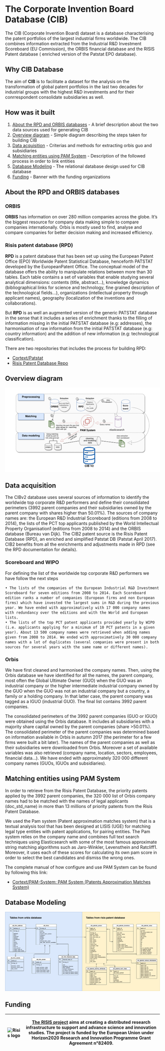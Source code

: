 # The Corporate Invention Board Database (CIB)

The CIB (Corporate Invention Board) dataset is a database characterising the patent portfolios of the largest industrial firms worldwide. The CIB combines information extracted from the Industrial R&D Investment Scoreboard (EU Commission), the ORBIS financial database and the RISIS Patent database ( enriched version of the Patstat EPO database).

## Why CIB Database

The aim of **CIB** is to facilitate a dataset for the analysis on the transformation of global patent portfolios in the last two decades for industrial groups with the highest R&D investments and for their conrrespondent consolidate subsidiaries as well.

## How was it built

1. [About the RPD and ORBIS databases](#about-rpd-database) - A brief description about the two data sources used for generating CIB 
2. [Overview diagram](#overview-diagram) - Simple diagram describing the steps taken for building CIB
3. [Data acquisition](#data-acquisition) - Criterias and methods for extracting orbis guo and subsidiaries
4. [Matching entities using PAM System](#matching-entities-using-pam-system) - Description of the followed process in order to link entities
5. [Database Modeling](#database-modeling) - The relational database design used for CIB database
6. [Funding](#funding) - Banner with the funding organizations

## About the RPD and ORBIS databases

### ORBIS 

**ORBIS** has information on over 280 million companies across the globe. It’s the biggest resource for company data making simple to compare companies internationally. Orbis is mostly used to find, analyse and compare companies for better decision making and increased efficiency.

### Risis patent database (RPD)

**RPD** is a patent database that has been set up using the European Patent Office (EPO) Worldwide Patent Statistical Database, henceforth PATSTAT developed by the EuropeanPatent Office. The conceptual model of the database offers the ability to manipulate relations between more than 30 tables. Each table contains a set of variables that enable studying several analytical dimensions: contents (title, abstract...), knowledge dynamics (bibliographical links for science and technology, fine grained description of the technological fields...), organizations (intellectual property through applicant names), geography (localization of the inventions and collaborations).

But **RPD** is as well an augmented version of the generic PATSTAT database in the sense that it includes a series of enrichment thanks to the filling of information missing in the initial PATSTAT database (e.g: addresses), the harmonisation of raw information from the initial PATSTAT database (e.g: country information) and the addition of new information (e.g: technological classification).

There are two repositories that includes the process for building RPD: 

- [Cortext/Patstat](https://github.com/cortext/patstat)
- [Risis Patent Database Repo](https://gitlab.com/cortext/risis-patents-database/)


## Overview diagram

<p align="center">
<img src="https://raw.githubusercontent.com/cortext/cib-database/master/docs/overview%20diagram.png">
</p>


## Data acquisition

The CIBv2 database uses several sources of information to identify the worldwide top corporate R&D performers and define their consolidated perimeters (3992 parent companies and their subsidiaries owned by the parent company with shares higher than 50.01%). The sources of company names are: the European R&D Industrial Scoreboard (editions from 2008 to 2014), the lists of the PCT top applicants published by the World Intellectual Property Organisation1 (editions from 2008 to 2014) and the ORBIS database (Bureau van Dijk). The CIB2 patent source is the Risis Patent Database (RPD), an enriched and simplified Patstat DB (Patstat April 2017). CIB2 benefits from all the enrichments and adjustments made in RPD (see the RPD documentation for details).

### Scoreboard and WIPO

For defining the list of the worldwide top corporate R&D performers we have follow the next steps

    • The lists of the companies of the European Industrial R&D Investment Scoreboard for seven editions from 2008 to 2014. Each Scoreboard edition ranks a number of companies (European firms and non European firms) which have invested the largest sums in R&D during the previous year. We have ended with approximatively with 17 000 company names with redundancy over the editions and with the World and European lists.
    • The lists of the top PCT patent applicants provided yearly by WIPO (i.e. applicants applying for a minimum of 10 PCT patents in a given year). About 13 500 company names were retrieved when adding names given from 2008 to 2014. We ended with approximatively 30 000 company names with a lot of duplicates (several companies were present in both sources for several years with the same name or different names).

### Orbis

We have first cleaned and harmonised the company names. Then, using the Orbis database we have identified for all the names, the parent company, most often the Global Ultimate Owner (GUO) when the GUO was an industrial company or the higher intermediate industrial company owned by the GUO when the GUO was not an industrial company but a country, a family or a holding company. In that latter case, the parent company was tagged as a IGUO (industrial GUO). The final list contains 3992 parent companies.

The consolidated perimeters of the 3992 parent companies (GUO or IGUO) were obtained using the Orbis database. It includes all subsidiaries with a majority share capital owned by the parent companies (share >50.01%). The consolidated perimeter of the parent companies was determined based on information available in Orbis in autumn 2017 (the perimeter for a few firms were built a bit later). The names of the parent companies as well as their subsidiaries were downloaded from Orbis. Moreover a set of available variables was also retrieved (company name, location, sectors, employees, financial data…). We have ended with approximately 320 000 different company names (GUOs, IGUOs and subsidiaries).

## Matching entities using PAM System 

In order to retrieve from the Risis Patent Database, the priority patents applied by the 3992 parent companies, the 320 000 list of Orbis company names had to be matched with the names of legal applicants (doc_std_name) in more than 13 millions of priority patents from the Risis Patent Database.

We used the Pam system (Patent approximation matches system) that is a textual analysis tool that has been designed at LISIS (UGE) for matching legal type entities with patent applications, for pairing entities. The Pam system relies on the company name and combines full text search techniques using Elasticsearch with some of the most famous approximate string matching algorithms such as Jaro-Winkler, Levensthein and Ratcliff1. Moreover, it uses each of these scores for calculating its own pam score in order to select the best candidates and dismiss the wrong ones.

The complete manual of how configure and use PAM System can be found by following this link: 

- [Cortext/PAM-System: PAM System (Patents Approximation Matches System)](https://github.com/cortext/PAM-System/)

## Database Modeling

<p align="center">
<img src="https://raw.githubusercontent.com/cortext/cib-database/master/docs/data%20model%20diagram.png">
</p>


## Funding 
|<img src="https://www.risis2.eu/wp-content/themes/risis2-theme/images/logo-risis-2.png" alt="Risis logo" 	title="RISIS 2" width="500px" height="55px" />| <p>[The RISIS project](https://www.risis2.eu/)  aims at creating a distributed research infrastructure to support and  advance science and innovation studies. The project is funded by the  European Union under Horizon2020 Research and Innovation Programme Grant  Agreement n°82409.</p> |
|-----------------------------------------------------------------------------------------------------|--------------------------------------------------------------------------------------------------------------------------------------------------------------------------------------------------------------------------------------------------------------|
